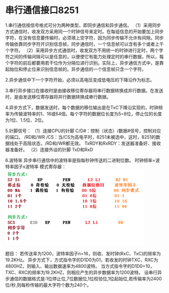 # 串行通信接口8251

1.串行通信按信号格式可分为两种类型，即同步通信和异步通信。
 （1）采用同步方式通信时，收发双方采用同一个时钟信号来定时。在每组信息的开始要加上同步字符，在没有信息要传输时，必须填上空字符，因为同步传输不允许有间隙。同步传输依靠同步字符开识别信息帧，同步通信时，一个信息帧可以含有多个或者上千个字符。
 （2）采用异步方式通信时，收发双方不用统一的时钟进行定时，两个字符之间的传输间隔可以是任意的，以便使它有能力处理定时的串行数据，所以，每个字符的前后都要用若干位作为分隔位进行识别。实际上，异步通信方式中，是靠起始位和停止位来识别信息帧的。异步通信的一个信息帧只含一个字符。

2.异步通信中下一个字符开始，必须以高电压变成低电压的下降沿作为标志。

3.串行异步接口在接收时是由接收移位寄存器将串行数据转换成并行数据。在发送时，是由发送移位寄存器将并行数据转换成串行数据。

4.异步方式下，数据发送时，每个数据的移位输出是在TxC下降沿实现的，时钟频率为传输波特率的1、16或64倍。每个字符的数据位长度为5~8位，停止位的长度为1位、1.5位、2位。

5.针脚信号：
 （1）连接CPU的针脚
   C/D#：控制（状态）/数据#信号，控制对应的端口。
   /RD和/WR
   /CS：当/CS为高电平时，8251未被选中，这时，8251的数据线处于高阻状态，/RD和/WR都无效。
   TxRDY和RxRDY：发送器准备好、接收器准备好。
 （2）连接外设的针脚
   TxD和RxD
   
6.波特率
 异步串行通信中的波特率是指每秒钟传送的二进制位数。
 时钟频率=波特率因子x波特率
 模式寄存器：
 ![异步-同步-模式寄存器](asyn-syn.png)
 
题目：
 若传送率为1200，波特率因子n=16，则收、发时钟(RxC、TxC)的频率为19.2KHz。 
 异步方式下，方式指令字的D1D0为01，若收发的时钟TXC、RXC为4800HZ，则输入、输出数据速率为4800波特。
 当方式指令字的D1D0=10，TXC、RXC的频率为19.2KHZ，则相应产生的异步数据率为1200波特。
 设串行异步通信的数据格式是:1位停止位,7位数据位,1位校验位,1位起始位,若传输率为2400位/秒,则每秒传输的最大字符个数为240个。